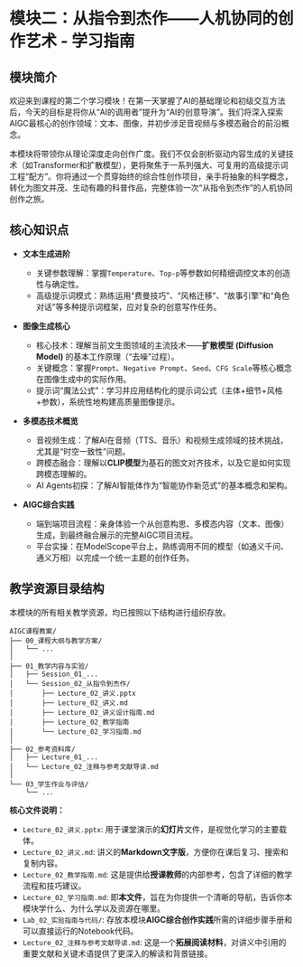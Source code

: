# 模块二：从指令到杰作——人机协同的创作艺术 - 学习指南

## 模块简介

欢迎来到课程的第二个学习模块！在第一天掌握了AI的基础理论和初级交互方法后，今天的目标是将你从“AI的调用者”提升为“AI的创意导演”。我们将深入探索AIGC最核心的创作领域：文本、图像，并初步涉足音视频与多模态融合的前沿概念。

本模块将带领你从理论深度走向创作广度。我们不仅会剖析驱动内容生成的关键技术（如Transformer和扩散模型），更将聚焦于一系列强大、可复用的高级提示词工程“配方”。你将通过一个贯穿始终的综合性创作项目，亲手将抽象的科学概念，转化为图文并茂、生动有趣的科普作品，完整体验一次“从指令到杰作”的人机协同创作之旅。

## 核心知识点

  * **文本生成进阶**

      * 关键参数理解：掌握`Temperature`、`Top-p`等参数如何精细调控文本的创造性与确定性。
      * 高级提示词模式：熟练运用“费曼技巧”、“风格迁移”、“故事引擎”和“角色对话”等多种提示词框架，应对复杂的创意写作任务。

  * **图像生成核心**

      * 核心技术：理解当前文生图领域的主流技术——**扩散模型 (Diffusion Model)** 的基本工作原理（“去噪”过程）。
      * 关键概念：掌握`Prompt`、`Negative Prompt`、`Seed`、`CFG Scale`等核心概念在图像生成中的实际作用。
      * 提示词“魔法公式”：学习并应用结构化的提示词公式（主体+细节+风格+参数），系统性地构建高质量图像提示。

  * **多模态技术概览**

      * 音视频生成：了解AI在音频（TTS、音乐）和视频生成领域的技术挑战，尤其是“时空一致性”问题。
      * 跨模态融合：理解以**CLIP模型**为基石的图文对齐技术，以及它是如何实现跨模态理解的。
      * AI Agents初探：了解AI智能体作为“智能协作新范式”的基本概念和架构。

  * **AIGC综合实践**

      * 端到端项目流程：亲身体验一个从创意构思、多模态内容（文本、图像）生成，到最终融合展示的完整AIGC项目流程。
      * 平台实操：在ModelScope平台上，熟练调用不同的模型（如通义千问、通义万相）以完成一个统一主题的创作任务。

## 教学资源目录结构

本模块的所有相关教学资源，均已按照以下结构进行组织存放。

```
AIGC课程教案/
├── 00_课程大纲与教学方案/
│   └── ...
│
├── 01_教学内容与实验/
│   ├── Session_01_...
│   └── Session_02_从指令到杰作/
│       ├── Lecture_02_讲义.pptx
│       ├── Lecture_02_讲义.md
│       ├── Lecture_02_讲义设计指南.md
│       ├── Lecture_02_教学指南
│       └── Lecture_02_学习指南.md
│
├── 02_参考资料库/
│   ├── Lecture_01_...
│   └── Lecture_02_注释与参考文献导读.md
│
└── 03_学生作业与评估/
    └── ...
```

**核心文件说明：**

  * `Lecture_02_讲义.pptx`: 用于课堂演示的**幻灯片**文件，是视觉化学习的主要载体。
  * `Lecture_02_讲义.md`: 讲义的**Markdown文字版**，方便你在课后复习、搜索和复制内容。
  * `Lecture_02_教学指南.md`: 这是提供给**授课教师**的内部参考，包含了详细的教学流程和技巧建议。
  * `Lecture_02_学习指南.md`: 即**本文件**，旨在为你提供一个清晰的导航，告诉你本模块学什么、为什么学以及资源在哪里。
  * `Lab_02_实验指南与代码/`: 存放本模块**AIGC综合创作实践**所需的详细步骤手册和可以直接运行的Notebook代码。
  * `Lecture_02_注释与参考文献导读.md`: 这是一个**拓展阅读材料**，对讲义中引用的重要文献和关键术语提供了更深入的解读和背景链接。